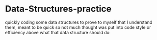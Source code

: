 # Data-Structures-practice
quickly coding some data structures to prove to myself that I understand them, meant to be quick so not much thought was put into code style or efficiency above what that data structure should do
